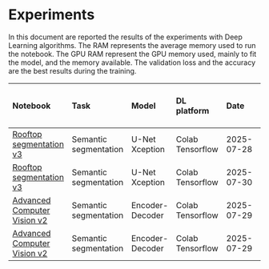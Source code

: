 Experiments
===========
In this document are reported the results of the experiments with Deep Learning algorithms. The RAM represents the average memory used to run the notebook. The GPU RAM represent the GPU memory used, mainly to fit the model, and the memory available. The validation loss and the accuracy are the best results during the training.

| Notebook | Task | Model | DL platform | Date | Exp. number | Optimizer | Loss function | Batch size | Num. epochs | Time per epoch (s)| Augmentation (% data increase)| Best validation loss | Best accuracy | RAM (GB) | GPU type | RAM GPU |  
|:--------|:--------|:------|:---------|:---------|:---------|:---------|:---------|:---------|:---------|:---------|:---------|:---------|:---------|:---------|:---------|:---------|
| [Rooftop segmentation v3](rooftops_segmentation_v3.ipynb) | Semantic segmentation | U-Net Xception | Colab Tensorflow | 2025-07-28| 1 | Adam | sparse categorical crossentropy | 4 | 40 | 80 | No | 0.2718 | 0.9178 | 9.5 | Nvidia T4 | 3.2 / 15.0 |
| [Rooftop segmentation v3](rooftops_segmentation_v3.ipynb) | Semantic segmentation | U-Net Xception | Colab Tensorflow | 2025-07-30| 1 | Adam | sparse categorical crossentropy | 4 | 40 | 80 | Yes (500%) | 0.3736 | 0.9216 | 4.4 | Nvidia L4 | 3.2 / 22.5 |
| [Advanced Computer Vision v2](advanced_computer_vision_v2.ipynb) | Semantic segmentation | Encoder-Decoder | Colab Tensorflow | 2025-07-29| 1 | Adam | sparse categorical crossentropy | 64 | 40 | 80 | No | 0.3712 | 0.8599 | 9.5 | Nvidia T4 | 13.7 / 15.0 | 
| [Advanced Computer Vision v2](advanced_computer_vision_v2.ipynb) | Semantic segmentation | Encoder-Decoder | Colab Tensorflow | 2025-07-29| 2 | Adam | sparse categorical crossentropy | 64 | 40 | 6 | Yes (400%) | 0.3916 | 0.8508 | 10.8 | Nvidia A100 | 16.50 / 40.0 | 

